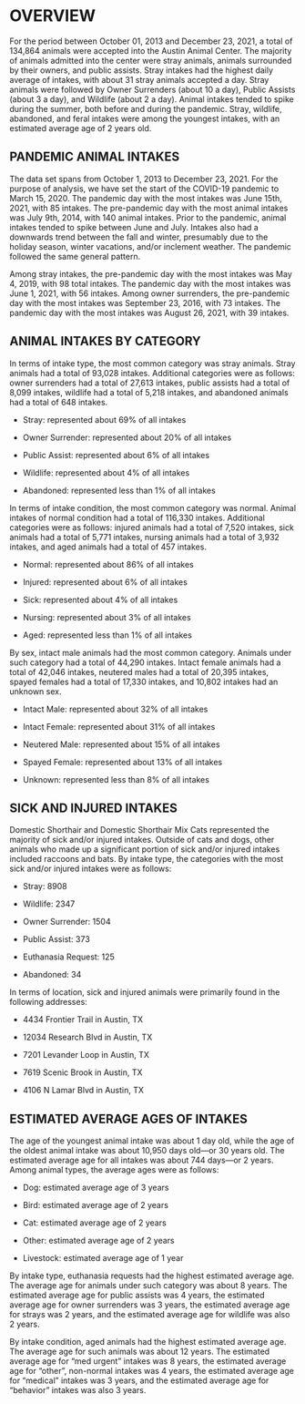 # OVERVIEW <br>
For the period between October 01, 2013 and December 23, 2021, a total of 134,864 animals were accepted into the Austin Animal Center. The majority of animals admitted into the center were stray animals, animals surrounded by their owners, and public assists. Stray intakes had the highest daily average of intakes, with about 31 stray animals accepted a day. Stray animals were followed by Owner Surrenders (about 10 a day), Public Assists (about 3 a day), and Wildlife (about 2 a day). Animal intakes tended to spike during the summer, both before and during the pandemic. Stray, wildlife, abandoned, and feral intakes were among the youngest intakes, with an estimated average age of 2 years old. 

## PANDEMIC ANIMAL INTAKES <br>
The data set spans from October 1, 2013 to December 23, 2021. For the purpose of analysis, we have set the start of the COVID-19 pandemic to March 15, 2020. The pandemic day with the most intakes was June 15th, 2021, with 85 intakes. The pre-pandemic day with the most animal intakes was July 9th, 2014, with 140 animal intakes. Prior to the pandemic, animal intakes tended to spike between June and July. Intakes also had a downwards trend between the fall and winter, presumably due to the holiday season, winter vacations, and/or inclement weather. The pandemic followed the same general pattern.

Among stray intakes, the pre-pandemic day with the most intakes was May 4, 2019, with 98 total intakes. The pandemic day with the most intakes was June 1, 2021, with 56 intakes. Among owner surrenders, the pre-pandemic day with the most intakes was September 23, 2016, with 73 intakes. The pandemic day with the most intakes was August 26, 2021, with 39 intakes.

## ANIMAL INTAKES BY CATEGORY

In terms of intake type, the most common category was stray animals. Stray animals had a total of 93,028 intakes. Additional categories were as follows: owner surrenders had a total of 27,613 intakes, public assists had a total of 8,099 intakes, wildlife had a total of 5,218 intakes, and abandoned animals had a total of 648 intakes. 

- Stray: represented about 69% of all intakes

- Owner Surrender: represented about 20% of all intakes

- Public Assist: represented about 6% of all intakes

- Wildlife: represented about 4% of all intakes

- Abandoned: represented less than 1% of all intakes

In terms of intake condition, the most common category was normal. Animal intakes of normal condition had a total of 116,330 intakes. Additional categories were as follows: injured animals had a total of 7,520 intakes, sick animals had a total of 5,771 intakes, nursing animals had a total of 3,932 intakes, and aged animals had a total of 457 intakes. 

- Normal: represented about 86% of all intakes

- Injured: represented about 6% of all intakes

- Sick: represented about 4% of all intakes

- Nursing: represented about 3% of all intakes

- Aged: represented less than 1% of all intakes

By sex, intact male animals had the most common category. Animals under such category had a total of 44,290 intakes. Intact female animals had a total of 42,046 intakes, neutered males had a total of 20,395 intakes, spayed females had a total of 17,330 intakes, and 10,802 intakes had an unknown sex. 

- Intact Male: represented about 32% of all intakes

- Intact Female: represented about 31% of all intakes

- Neutered Male: represented about 15% of all intakes

- Spayed Female: represented about 13% of all intakes

- Unknown: represented less than 8% of all intakes

## SICK AND INJURED INTAKES

Domestic Shorthair and Domestic Shorthair Mix Cats represented the majority of sick and/or injured intakes. Outside of cats and dogs, other animals who made up a significant portion of sick and/or injured intakes included raccoons and bats. By intake type, the categories with the most sick and/or injured intakes were as follows: 

- Stray: 8908

- Wildlife: 2347 

- Owner Surrender: 1504 

- Public Assist: 373 

- Euthanasia Request: 125 

- Abandoned: 34

In terms of location, sick and injured animals were primarily found in the following addresses:

- 4434 Frontier Trail in Austin, TX

- 12034 Research Blvd in Austin, TX

- 7201 Levander Loop in Austin, TX

- 7619 Scenic Brook in Austin, TX  

- 4106 N Lamar Blvd in Austin, TX

## ESTIMATED AVERAGE AGES OF INTAKES

The age of the youngest animal intake was about 1 day old, while the age of the oldest animal intake was about 10,950 days old—or 30 years old. The estimated average age for all intakes was about 744 days—or 2 years. Among animal types, the average ages were as follows:

- Dog: estimated average age of 3 years 

- Bird:  estimated average age of 2 years 

- Cat:  estimated average age of 2 years 

- Other:  estimated average age of 2 years 

- Livestock:  estimated average age of 1 year 

By intake type, euthanasia requests had the highest estimated average age. The average age for animals under such category was about 8 years.  The estimated average age for public assists was 4 years, the estimated average age for owner surrenders was 3 years, the estimated average age for strays was 2 years, and the estimated average age for wildlife was also 2 years. 

By intake condition, aged animals had the highest estimated average age. The average age for such animals was about 12 years.  The estimated average age for “med urgent” intakes was 8 years, the estimated average age for “other”, non-normal intakes was 4 years, the estimated average age for “medical” intakes was 3 years, and the estimated average age for “behavior” intakes was also 3 years. 
